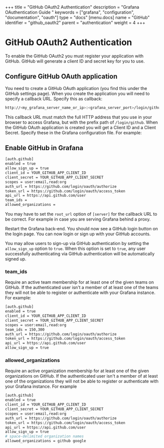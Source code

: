 +++
title = "GitHub OAuth2 Authentication"
description = "Grafana OAuthentication Guide "
keywords = ["grafana", "configuration", "documentation", "oauth"]
type = "docs"
[menu.docs]
name = "GitHub"
identifier = "github_oauth2"
parent = "authentication"
weight = 4
+++

# GitHub OAuth2 Authentication

To enable the GitHub OAuth2 you must register your application with GitHub. GitHub will generate a client ID and secret key for you to use.

## Configure GitHub OAuth application

You need to create a GitHub OAuth application (you find this under the GitHub
settings page). When you create the application you will need to specify
a callback URL. Specify this as callback:

```bash
http://<my_grafana_server_name_or_ip>:<grafana_server_port>/login/github
```

This callback URL must match the full HTTP address that you use in your
browser to access Grafana, but with the prefix path of `/login/github`.
When the GitHub OAuth application is created you will get a Client ID and a
Client Secret. Specify these in the Grafana configuration file. For
example:

## Enable GitHub in Grafana

```bash
[auth.github]
enabled = true
allow_sign_up = true
client_id = YOUR_GITHUB_APP_CLIENT_ID
client_secret = YOUR_GITHUB_APP_CLIENT_SECRET
scopes = user:email,read:org
auth_url = https://github.com/login/oauth/authorize
token_url = https://github.com/login/oauth/access_token
api_url = https://api.github.com/user
team_ids =
allowed_organizations =
```

You may have to set the `root_url` option of `[server]` for the callback URL to be 
correct. For example in case you are serving Grafana behind a proxy.

Restart the Grafana back-end. You should now see a GitHub login button
on the login page. You can now login or sign up with your GitHub
accounts.

You may allow users to sign-up via GitHub authentication by setting the
`allow_sign_up` option to `true`. When this option is set to `true`, any
user successfully authenticating via GitHub authentication will be
automatically signed up.

### team_ids

Require an active team membership for at least one of the given teams on
GitHub. If the authenticated user isn't a member of at least one of the
teams they will not be able to register or authenticate with your
Grafana instance. For example:

```bash
[auth.github]
enabled = true
client_id = YOUR_GITHUB_APP_CLIENT_ID
client_secret = YOUR_GITHUB_APP_CLIENT_SECRET
scopes = user:email,read:org
team_ids = 150,300
auth_url = https://github.com/login/oauth/authorize
token_url = https://github.com/login/oauth/access_token
api_url = https://api.github.com/user
allow_sign_up = true
```

### allowed_organizations

Require an active organization membership for at least one of the given
organizations on GitHub. If the authenticated user isn't a member of at least
one of the organizations they will not be able to register or authenticate with
your Grafana instance. For example

```bash
[auth.github]
enabled = true
client_id = YOUR_GITHUB_APP_CLIENT_ID
client_secret = YOUR_GITHUB_APP_CLIENT_SECRET
scopes = user:email,read:org
auth_url = https://github.com/login/oauth/authorize
token_url = https://github.com/login/oauth/access_token
api_url = https://api.github.com/user
allow_sign_up = true
# space-delimited organization names
allowed_organizations = github google
```

